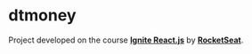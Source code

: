 # dtmoney

Project developed on the course **[Ignite React.js](https://www.rocketseat.com.br/ignite)** by **[RocketSeat](https://www.rocketseat.com.br/)**.
